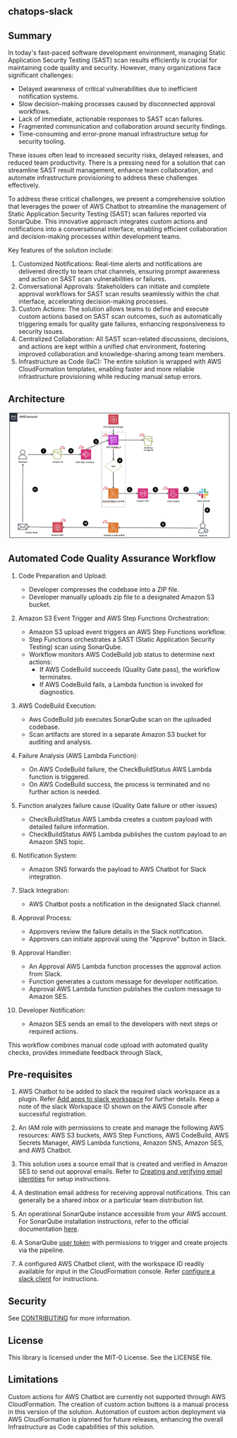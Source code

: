 ## chatops-slack

## Summary
In today's fast-paced software development environment, managing Static Application Security Testing (SAST) scan results efficiently is crucial for maintaining code quality and security. However, many organizations face significant challenges:
- Delayed awareness of critical vulnerabilities due to inefficient notification systems.
- Slow decision-making processes caused by disconnected approval workflows.
- Lack of immediate, actionable responses to SAST scan failures.
- Fragmented communication and collaboration around security findings.
- Time-consuming and error-prone manual infrastructure setup for security tooling.

These issues often lead to increased security risks, delayed releases, and reduced team productivity. There is a pressing need for a solution that can streamline SAST result management, enhance team collaboration, and automate infrastructure provisioning to address these challenges effectively.

To address these critical challenges, we present a comprehensive solution that leverages the power of AWS Chatbot to streamline the management of Static Application Security Testing (SAST) scan failures reported via SonarQube. This innovative approach integrates custom actions and notifications into a conversational interface, enabling efficient collaboration and decision-making processes within development teams.

Key features of the solution include:
1. Customized Notifications: Real-time alerts and notifications are delivered directly to team chat channels, ensuring prompt awareness and action on SAST scan vulnerabilities or failures.
2. Conversational Approvals: Stakeholders can initiate and complete approval workflows for SAST scan results seamlessly within the chat interface, accelerating decision-making processes.
3. Custom Actions: The solution allows teams to define and execute custom actions based on SAST scan outcomes, such as automatically triggering emails for quality gate failures, enhancing responsiveness to security issues.
4. Centralized Collaboration: All SAST scan-related discussions, decisions, and actions are kept within a unified chat environment, fostering improved collaboration and knowledge-sharing among team members.
5. Infrastructure as Code (IaC): The entire solution is wrapped with AWS CloudFormation templates, enabling faster and more reliable infrastructure provisioning while reducing manual setup errors.

## Architecture
![Architecture Diagram](./Architecture.png)

## Automated Code Quality Assurance Workflow

1. Code Preparation and Upload: 
    - Developer compresses the codebase into a ZIP file.
    - Developer manually uploads zip file to a designated Amazon S3 bucket.
2. Amazon S3 Event Trigger and AWS Step Functions Orchestration:
    - Amazon S3 upload event triggers an AWS Step Functions workflow.
    - Step Functions orchestrates a SAST (Static Application Security Testing) scan using SonarQube.
    - Workflow monitors AWS CodeBuild job status to determine next actions: 
        * If AWS CodeBuild succeeds (Quality Gate pass), the workflow terminates. 
        * If  AWS CodeBuild fails, a Lambda function is invoked for diagnostics.
3. AWS CodeBuild Execution:
    - Aws CodeBuild job executes SonarQube scan on the uploaded codebase.
    - Scan artifacts are stored in a separate Amazon S3 bucket for auditing and analysis.

4. Failure Analysis (AWS Lambda Function):
    - On AWS CodeBuild failure, the CheckBuildStatus AWS Lambda function is triggered.
    - On AWS CodeBuild success, the process is terminated and no further action is needed.

5. Function analyzes failure cause (Quality Gate failure or other issues)  
    - CheckBuildStatus AWS Lambda creates a custom payload with detailed failure information.
    - CheckBuildStatus AWS Lambda publishes the custom payload to an Amazon SNS topic.

6. Notification System:
    - Amazon SNS forwards the payload to AWS Chatbot for Slack integration.

7. Slack Integration:
    - AWS Chatbot posts a notification in the designated Slack channel.

8. Approval Process:
    - Approvers review the failure details in the Slack notification.
    - Approvers can initiate approval using the "Approve" button in Slack.

9. Approval Handler:
    - An Approval AWS Lambda function processes the approval action from Slack.
    - Function generates a custom message for developer notification.
    - Approval AWS Lambda function publishes the custom message to Amazon SES.

10. Developer Notification: 
    - Amazon SES sends an email to the developers with next steps or required actions.

This workflow combines manual code upload with automated quality checks, provides immediate feedback through Slack,


## Pre-requisites
1. AWS Chatbot to be added to slack the required slack workspace as a plugin. Refer [Add apps to slack workspace](https://slack.com/intl/en-in/help/articles/202035138-Add-apps-to-your-Slack-workspace) for further details. Keep a note of the slack Workspace ID shown on the AWS Console after successful registration.

2. An IAM role with permissions to create and manage the following AWS resources: AWS S3 buckets, AWS Step Functions, AWS CodeBuild, AWS Secrets Manager, AWS Lambda functions, Amazon SNS, Amazon SES, and AWS Chatbot.

3. This solution uses a source email that is created and verified in Amazon SES to send out approval emails. Refer to [Creating and verifying email identities](https://docs.aws.amazon.com/ses/latest/dg/creating-identities.html#verify-email-addresses-procedure) for setup instructions.

4. A destination email address for receiving approval notifications. This can generally be a shared inbox or a particular team distribution list. 

5. An operational SonarQube instance accessible from your AWS account. For SonarQube installation instructions, refer to the official documentation [here](https://docs.sonarsource.com/sonarqube/latest/setup-and-upgrade/install-the-server/introduction/).

6. A SonarQube [user token](https://docs.sonarsource.com/sonarqube/latest/user-guide/user-account/generating-and-using-tokens/) with permissions to trigger and create projects via the pipeline.

7. A configured AWS Chatbot client, with the workspace ID readily available for input in the CloudFormation console. Refer [configure a slack client](https://docs.aws.amazon.com/chatbot/latest/adminguide/slack-setup.html#slack-client-setup) for instructions.


## Security

See [CONTRIBUTING](CONTRIBUTING.md#security-issue-notifications) for more information.

## License

This library is licensed under the MIT-0 License. See the LICENSE file.


## Limitations
Custom actions for AWS Chatbot are currently not supported through AWS CloudFormation. The creation of custom action buttons is a manual process in this version of the solution. Automation of custom action deployment via AWS CloudFormation is planned for future releases, enhancing the overall Infrastructure as Code capabilities of this solution.

